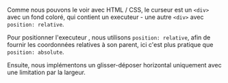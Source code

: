 Comme nous pouvons le voir avec HTML / CSS, le curseur est un `<div>` avec un fond coloré, qui contient un executeur - une autre `<div>` avec `position: relative`.

Pour positionner l'executeur , nous utilisons `position: relative`, afin de fournir les coordonnées relatives à son parent, ici c'est plus pratique que` position: absolute`.

Ensuite, nous implémentons un glisser-déposer horizontal uniquement avec une limitation par la largeur.
